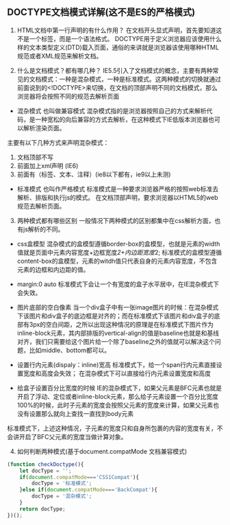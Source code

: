 ## DOCTYPE文档模式详解(这不是ES的严格模式)
1. HTML文档中第一行声明的<!DOCTYPE html>有什么作用？
在文档开头显式声明<!DOCTYPE html>，首先要知道这不是一个标签，而是一个语法格式。
DOCTYPE用于定义浏览器应该使用什么样的文本类型定义(DTD)载入页面，通俗的来讲就是浏览器该使用哪种HTML规范或者XML规范来解析文档。

2. 什么是文档模式？都有哪几种？
IE5.5引入了文档模式的概念，主要有两种常见的文档模式：一种是混杂模式，一种是标准模式。这两种模式的切换就通过前面说到的<!DOCTYPE>来切换，在文档的顶部声明不同的文档模式，那么浏览器将会按照不同的规范去解析页面

+ 混杂模式 也叫做兼容模式
混杂模式指的是浏览器按照自己的方式来解析代码，是一种宽松的向后兼容的方式去解析，在这种模式下IE低版本浏览器也可以解析渲染页面。

主要有以下几种方式来声明混杂模式：
01. 文档顶部不写<!DOCTYPE html>
02. <!DOCTYPE html>前面加上xml声明 <?xml version="1.0" encoding="utf-8"?> (IE6)
03. <!DOCTYPE html>前面有（标签、文本、注释）(ie8以下都有，ie9以上未测)

+ 标准模式 也叫作严格模式
标准模式是一种要求浏览器严格的按照web标准去解析、排版和执行js的模式。
在文档顶部声明<!DOCTYPE html>，要求浏览器以HTML5的web规范去解析页面。


3. 两种模式都有哪些区别
一般情况下两种模式的区别都集中在css解析方面，也有js解析的不同。
+ css盒模型
混杂模式的盒模型遵循border-box的盒模型，也就是元素的width值就是页面中元素内容宽度+边框宽度*2+内边距宽度*2;
标准模式的盒模型遵循content-box的盒模型，元素的witdh值只代表自身的元素内容宽度，不包含元素的边框和内边距的值。

+ margin:0 auto
标准模式下会让一个有宽度的盒子水平居中，在IE混杂模式下会失效。

+ 图片底部的空白像素
当一个div盒子中有一张image图片的时候：在混杂模式下该图片和div盒子的底边框是对齐的；而在标准模式下该图片和div盒子的底部有3px的空白间距，之所以出现这种情况的原理是在标准模式下图片作为inline-block元素，其内部排版的vertical-align的值是baseline也就是和基线对齐，我们只需要给这个图片给一个除了baseline之外的值就可以解决这个问题，比如middle、bottom都可以。

+ 设置行内元素(dispaly：inline)宽高
标准模式下，给一个span行内元素直接设置宽度和高度会失效；
在混杂模式下可以直接给行内元素设置宽度和高度

+ 给盒子设置百分比宽度的时候
IE的混杂模式下，如果父元素是BFC元素也就是开启了浮动、定位或者inline-block元素，那么给子元素设置一个百分比宽度100%的时候，此时子元素的宽度会按照父元素的宽度来计算，如果父元素也没有设置那么就向上查找一直找到body元素

标准模式下，上述这种情况，子元素的宽度只和自身所包裹的内容的宽度有关，不会讲开启了BFC父元素的宽度当做计算对象。

4. 如何判断两种模式(基于document.compatMode 文档兼容模式)
```js
(function checkDoctype(){
	let docType = '';
	if(document.compatMode==='CSS1Compat'){
		docType = '标准模式';
	}else if(document.compatMode==='BackCompat'){
		docType = '混杂模式';
	}
	return docType;
})();

```
